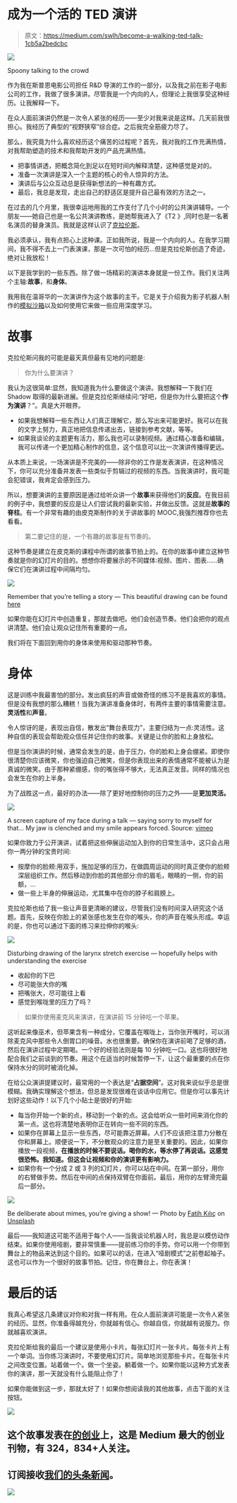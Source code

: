 # 成为一个活的 TED 演讲

> 原文：<https://medium.com/swlh/become-a-walking-ted-talk-1cb5a2bedcbc>

![](img/a1278e4064a43afea6266c7414c6446a.png)

Spoony talking to the crowd

作为我在斯普恩电影公司担任 R&D 导演的工作的一部分，以及我之前在影子电影公司的工作，我做了很多演讲。尽管我是一个内向的人，但理论上我很享受这种经历。让我解释一下。

在众人面前演讲仍然是一次令人紧张的经历——至少对我来说是这样。几天前我很担心。我经历了典型的“视野狭窄”综合症。之后我完全筋疲力尽了。

那么，我究竟为什么喜欢经历这个痛苦的过程呢？首先，我对我的工作充满热情，对我帮助塑造的技术和我帮助开发的产品充满热情。

*   把事情讲透，把概念简化到足以在短时间内解释清楚，这种感觉是对的。
*   准备一次演讲是深入一个主题的核心的令人惊异的方法。
*   演讲后与公众互动总是获得新想法的一种有趣方式。
*   最后，我总是发现，走出自己的舒适区是提升自己最有效的方法之一。

在过去的几个月里，我很幸运地用我的工作支付了几个小时的公共演讲辅导。一个朋友——她自己也是一名公共演讲教练，是她帮我进入了《T2 》,同时也是一名著名演员的替身演员。我就是这样认识了[克拉伦斯](https://www.clarencesophiedany.com)。

我必须承认，我有点担心上这种课。正如我所说，我是一个内向的人。在我学习期间，我不得不去上一门表演课，那是一次可怕的经历…但是克拉伦斯创造了奇迹，绝对让我放松！

以下是我学到的一些东西。除了做一场精彩的演讲本身就是一份工作。我们关注两个主轴:**故事**，和**身体**。

我用我在温哥华的一次演讲作为这个故事的主干。它是关于介绍我为影子机器人制作的[模拟沙箱](https://medium.freecodecamp.org/an-open-sandbox-for-robot-grasping-cee467a3fabb)以及如何使用它来做一些应用深度学习。

# 故事

克拉伦斯问我的可能是最天真但最有见地的问题是:

> 你为什么要演讲？

我认为这很简单:显然，我知道我为什么要做这个演讲。我想解释一下我们在 Shadow 取得的最新进展。但是克拉伦斯继续问:“好吧，但是你为什么要把这个**作为演讲**？”。真是大开眼界。

*   如果我想解释一些东西让人们真正理解它，那么写出来可能更好。我可以在我的文字上努力，真正地把信息传递出去，链接到参考文献，等等。
*   如果我谈论的主题更有活力，那么我也可以录制视频。通过精心准备和编辑，我可以传递一个更加精心制作的信息，这个信息可以比一次演讲传播得更远。

从本质上来说，一场演讲是不完美的——除非你的工作是发表演讲，在这种情况下，你可以充分准备并发表一些类似于剪辑过的视频的东西。当我演讲时，我可能会犯错误，我肯定会感到压力。

所以，想要演讲的主要原因是通过给听众讲一个**故事**来获得他们的**反应**。在我目前的例子中，我想要的反应是让人们尝试我的最新实验，并做出反馈。这就是**故事的脊柱**。有一个非常有趣的由皮克斯制作的关于讲故事的 MOOC,我强烈推荐你也去看看。

> 第二要记住的是，一个有趣的故事是有节奏的。

这种节奏是建立在皮克斯的课程中所谓的故事节拍上的。在你的故事中建立这种节奏就是你的幻灯片的目的。想想你将要展示的不同媒体:视频、图片、图表……确保它们在演讲过程中间隔均匀。

![](img/5ab62360b5eeb68d242a8bb61b7f1fb9.png)

Remember that you’re telling a story — This beautiful drawing can be found [here](http://roncohee.blogspot.fr/2010/02/wall-e-storybook.html)

如果你能在幻灯片中创造重复，那就去做吧。他们会创造节奏。他们会把你的观点讲清楚。他们会让观众记住所有重要的一点。

我们将在下面回到用你的身体来使用和驱动那种节奏。

# 身体

这是训练中我最害怕的部分。发出疯狂的声音或做奇怪的练习不是我喜欢的事情。但是没有我想的那么糟糕！当我为演讲准备身体时，有两件主要的事情需要注意。**灵活性**和**声音**。

令人惊讶的是，表现出自信，散发出“舞台表现力”，主要归结为一点:灵活性。这种自信的表现会帮助观众信任并记住你的故事。关键是让你的脸和上身放松。

但是当你演讲的时候，通常会发生的是，由于压力，你的脸和上身会绷紧。即使你很清楚你应该微笑，你也强迫自己微笑，但是你表现出来的表情通常不能被认为是真诚的微笑。由于那种紧绷感，你的嘴张得不够大，无法真正发音。同样的情况也会发生在你的上半身。

为了战胜这一点，最好的办法——除了更好地控制你的压力之外——是**更加灵活。**

![](img/e3b3d0665f3ff229cdc936584b15b98b.png)

A screen capture of my face during a talk — saying sorry to myself for that... My jaw is clenched and my smile appears forced. Source: [vimeo](https://vimeo.com/236183275)

如果你致力于公开演讲，试着把这些伸展运动加入到你的日常生活中，这只会占用你一两分钟的宝贵时间:

*   按摩你的脸颊:用双手，施加足够的压力，在做圆周运动的同时真正使你的脸颊深层组织工作。然后移动到你脸的其他部分:你的眉毛，眼睛的一侧，你的前额，…
*   做一些上半身的伸展运动，尤其集中在你的脖子和肩膀上。

克拉伦斯也给了我一些让声音更清晰的建议，尽管我们没有时间深入研究这个话题。首先，反映在你脸上的紧张感也发生在你的喉头，你的声音在喉头形成。幸运的是，你也可以通过下面的练习来拉伸你的喉头:

![](img/81218c3096703edef52f06983cd983f5.png)

Disturbing drawing of the larynx stretch exercise — hopefully helps with understanding the exercise

*   收起你的下巴
*   尽可能张大你的嘴
*   把嘴张大，尽可能往上看
*   感觉到喉咙里的压力了吗？

> 如果你使用麦克风来演讲，在演讲前 15 分钟吃一个苹果。

这听起来像巫术，但苹果含有一种成分，它覆盖在喉咙上，当你张开嘴时，可以消除麦克风中那些令人倒胃口的噪音。水也很重要。确保你在演讲前喝了足够的酒，然后在演讲过程中定期喝。一个好的经验法则是每 10 分钟吃一口。这也将很好地配合我们之前谈到的节奏。用这个在适当的时候暂停一下，让这个最重要的点在你保持水分的同时被消化掉。

在给公众演讲提建议时，最常用的一个表达是“**占据空间**”。这对我来说似乎总是很模糊。我确实理解这个想法，但总是发现很难在谈话中应用它。但是你可以事先计划好这些动作！以下几个小贴士是很好的开始:

*   每当你开始一个新的点，移动到一个新的点。这会给听众一些时间来消化你的第一点。这也将清楚地表明你正在转向一些不同的东西。
*   如果你在屏幕上显示一些东西，尽可能靠近屏幕。人们不应该把注意力分散在你和屏幕上。顺便说一下，不分散观众的注意力是至关重要的。因此，如果你播放一段视频，**在播放的时候不要说话。喝你的水，等水停了再说话。这感觉很恐怖。我知道。但这会让视频和你的演讲更有影响力。**
*   如果你有一个分成 2 或 3 列的幻灯片，你可以站在中间。在第一部分，用你的右臂做手势。然后在中间的点保持双臂在你面前。最后，用你的左臂滑完最后一部分。

![](img/cb6782751a2e387680962040acdd3d63.png)

Be deliberate about mimes, you’re giving a show! — Photo by [Fatih Kılıç](https://unsplash.com/photos/m1dM7ZXvdMs?utm_source=unsplash&utm_medium=referral&utm_content=creditCopyText) on [Unsplash](https://unsplash.com/search/photos/mime?utm_source=unsplash&utm_medium=referral&utm_content=creditCopyText)

最后——我知道这可能不适用于每个人——当我谈论机器人时，我总是以模仿动作结束。如果你使用哑剧，要非常慎重——提前练习你的手势。你可以用一个你带到舞台上的物品来达到这个目的。如果可以的话，在进入“哑剧模式”之前卷起袖子。这也可以作为一个很好的故事节拍。记住，你在舞台上，你在表演！

# 最后的话

我真心希望这几条建议对你和对我一样有用。在众人面前演讲可能是一次令人紧张的经历。显然，你准备得越充分，你就越有信心。你越自信，你就越有说服力。你就越喜欢演讲。

克拉伦斯给我的最后一个建议是使用小卡片。每张幻灯片一张卡片。每张卡片上有一个单词。当你练习演讲时，不要使用幻灯片。简单地浏览那些卡片。在每张卡片之间改变位置。站着做一个。做一个坐姿。躺着做一个。如果你能以这种方式发表你的演讲，那一天就没有什么能阻止你了！

如果你能做到这一步，那就太好了！如果你想阅读我的其他故事，点击下面的关注按钮。

[![](img/308a8d84fb9b2fab43d66c117fcc4bb4.png)](https://medium.com/swlh)

## 这个故事发表在[的创业](https://medium.com/swlh)上，这是 Medium 最大的创业刊物，有 324，834+人关注。

## 订阅接收[我们的头条新闻](http://growthsupply.com/the-startup-newsletter/)。

[![](img/b0164736ea17a63403e660de5dedf91a.png)](https://medium.com/swlh)